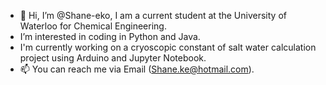 - 👋 Hi, I’m @Shane-eko, I am a current student at the University of Waterloo for Chemical Engineering. 
-    I’m interested in coding in Python and Java.
-    I'm currently working on a cryoscopic constant of salt water calculation project using Arduino and Jupyter Notebook. 
- 📫 You can reach me via Email (Shane.ke@hotmail.com).

<!---
Shane-eko/Shane-eko is a ✨ special ✨ repository because its `README.md` (this file) appears on your GitHub profile.
You can click the Preview link to take a look at your changes.
--->

